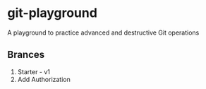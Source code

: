 # git-playground
A playground to practice advanced and destructive Git operations

## Brances

1. Starter - v1
2. Add Authorization
